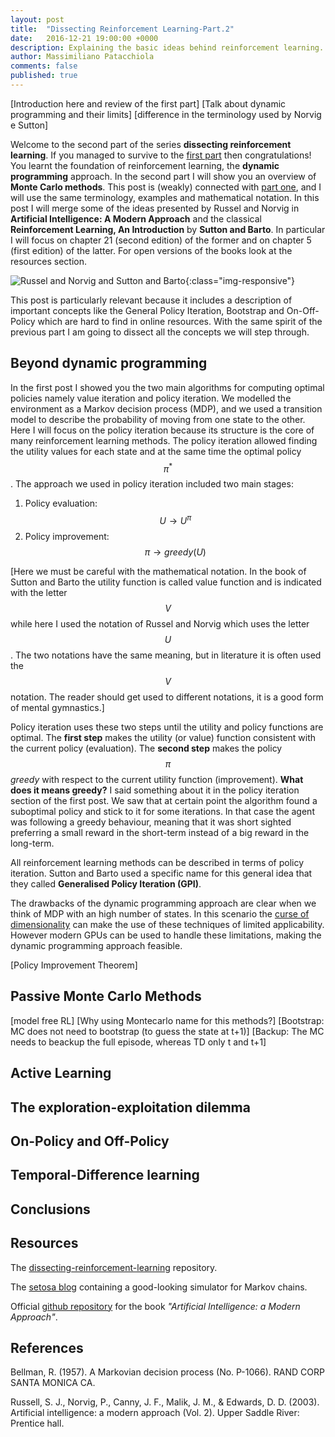 ```yaml
---
layout: post
title:  "Dissecting Reinforcement Learning-Part.2"
date:   2016-12-21 19:00:00 +0000
description: Explaining the basic ideas behind reinforcement learning. In particular, Markov Decision Process, Bellman equation, Value iteration and Policy Iteration algorithms, policy iteration through linear algebra methods. It includes full working code written in Python.
author: Massimiliano Patacchiola
comments: false
published: true
---
```


[Introduction here and review of the first part]
[Talk about dynamic programming and their limits]
[difference in the terminology used by Norvig e Sutton]

Welcome to the second part of the series **dissecting reinforcement learning**. If you managed to survive to the [first part](https://mpatacchiola.github.io/blog/2016/12/09/dissecting-reinforcement-learning.html) then congratulations! You learnt the foundation of reinforcement learning, the **dynamic programming** approach.
In the second part I will show you an overview of **Monte Carlo methods**. This post is (weakly) connected with [part one](https://mpatacchiola.github.io/blog/2016/12/09/dissecting-reinforcement-learning.html), and I will use the same terminology, examples and mathematical notation.
In this post I will merge some of the ideas presented by Russel and Norvig in **Artificial Intelligence: A Modern Approach** and the classical **Reinforcement Learning, An Introduction** by **Sutton and Barto**. In particular I will focus on chapter 21 (second edition) of the former and on chapter 5 (first edition) of the latter. For open versions of the books look at the resources section.

![Russel and Norvig and Sutton and Barto]({{site.baseurl}}/images/artificial_intelligence_a_modern_approach_reinforcement_learning_an_introduction.png){:class="img-responsive"}

This post is particularly relevant because it includes a description of important concepts like the General Policy Iteration, Bootstrap and On-Off-Policy which are hard to find in online resources. With the same spirit of the previous part I am going to dissect all the concepts we will step through.

Beyond dynamic programming
--------------------------
In the first post I showed you the two main algorithms for computing optimal policies namely value iteration and policy iteration. We modelled the environment as a Markov decision process (MDP), and we used a transition model to describe the probability of moving from one state to the other. Here I will focus on the policy iteration because its structure is the core of many reinforcement learning methods. The policy iteration allowed finding the utility values for each state and at the same time the optimal policy $$ \pi^{*} $$. The approach we used in policy iteration included two main stages:

1. Policy evaluation: $$ U \rightarrow U^{\pi} $$
2. Policy improvement: $$ \pi \rightarrow greedy(U) $$

[Here we must be careful with the mathematical notation. In the book of Sutton and Barto the utility function is called value function and is indicated with the letter $$ V $$ while here I used the notation of Russel and Norvig which uses the letter $$ U $$. The two notations have the same meaning, but in literature it is often used the $$ V $$ notation. The reader should get used to different notations, it is a good form of mental gymnastics.]

Policy iteration uses these two steps until the utility and policy functions are optimal. The **first step** makes the utility (or value) function consistent with the current policy (evaluation). The **second step** makes the policy $$ \pi $$ *greedy* with respect to the current utility function (improvement). **What does it means greedy?** I said something about it in the policy iteration section of the first post. We saw that at certain point the algorithm found a suboptimal policy and stick to it for some iterations. In that case the agent was following a greedy behaviour, meaning that it was short sighted preferring a small reward in the short-term instead of a big reward in the long-term. 

All reinforcement learning methods can be described in terms of policy iteration. Sutton and Barto used a specific name for this general idea that they called **Generalised Policy Iteration (GPI)**. 

The drawbacks of the dynamic programming approach are clear when we think of MDP with an high number of states. In this scenario the [curse of dimensionality](https://en.wikipedia.org/wiki/Curse_of_dimensionality) can make the use of these techniques of limited applicability. However modern GPUs can be used to handle these limitations, making the dynamic programming approach feasible.




[Policy Improvement Theorem]

Passive Monte Carlo Methods
--------------------------
[model free RL]
[Why using Montecarlo name for this methods?]
[Bootstrap: MC does not need to bootstrap (to guess the state at t+1)]
[Backup: The MC needs to beackup the full episode, whereas TD only t and t+1]

Active Learning
---------------


The exploration-exploitation dilemma
------------------------------------


On-Policy and Off-Policy
------------------------

Temporal-Difference learning
---------------------------


Conclusions
-----------



Resources
----------

The [dissecting-reinforcement-learning](https://github.com/mpatacchiola/dissecting-reinforcement-learning) repository.

The [setosa blog](http://setosa.io/) containing a good-looking simulator for Markov chains.

Official [github repository](https://github.com/aimacode) for the book *"Artificial Intelligence: a Modern Approach"*.

References
------------

Bellman, R. (1957). A Markovian decision process (No. P-1066). RAND CORP SANTA MONICA CA.

Russell, S. J., Norvig, P., Canny, J. F., Malik, J. M., & Edwards, D. D. (2003). Artificial intelligence: a modern approach (Vol. 2). Upper Saddle River: Prentice hall.



